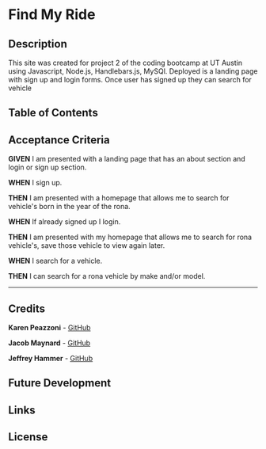 # Find My Ride

## Description

This site was created for project 2 of the coding bootcamp at UT Austin using Javascript, Node.js, Handlebars.js, MySQl. Deployed is a landing page with sign up and login forms. Once user has signed up they can search for vehicle


## Table of Contents



## Acceptance Criteria

**GIVEN**  I am presented with a landing page that has an about section and login or sign up section.

**WHEN**  I sign up.

**THEN**  I am presented with a homepage that allows me to search for vehicle's born in the year of the rona.

**WHEN**  If already signed up I login.

**THEN**  I am presented with my homepage that allows me to search for rona vehicle's, save those vehicle to view again later.

**WHEN**  I search for a vehicle.

**THEN**  I can search for a rona vehicle by make and/or model.

---

## Credits

**Karen Peazzoni** - [GitHub](https://github.com/kpeazzoni)

**Jacob Maynard** - [GitHub](https://github.com/Maynardj123)

**Jeffrey Hammer** - [GitHub](https://github.com/jhammer22)


## Future Development


## Links


## License

